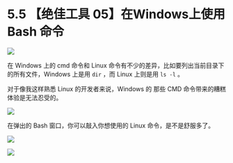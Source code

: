# 5.5 【绝佳工具 05】在Windows上使用 Bash 命令

![](http://image.iswbm.com/20200804124133.png)

在 Windows 上的 cmd 命令和 Linux 命令有不少的差异，比如要列出当前目录下的所有文件，Windows 上是用 `dir` ，而 Linux 上则是用 `ls -l` 。

对于像我这样熟悉 Linux 的开发者来说，Windows 的 那些 CMD 命令带来的糟糕体验是无法忍受的。

![](http://image.python-online.cn/20191211212546.png)

在弹出的 Bash 窗口，你可以敲入你想使用的 Linux 命令，是不是舒服多了。

![](http://image.python-online.cn/20191222143741.png)



![](http://image.iswbm.com/20200607174235.png)
